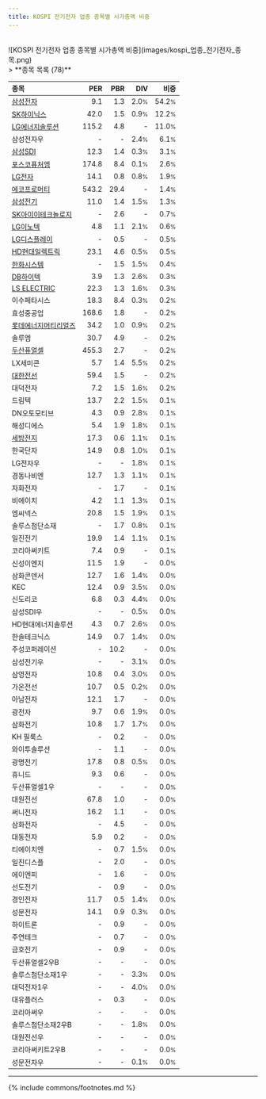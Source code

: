 ```yaml
---
title: KOSPI 전기전자 업종 종목별 시가총액 비중
---
```

<br>
![KOSPI 전기전자 업종 종목별 시가총액 비중](images/kospi_업종_전기전자_종목.png)
<br>
> **종목 목록 (78)**<a id="list"></a>

| **종목** | **PER** | **PBR** | **DIV** | **비중** |
| :------- | ------: | ------: | ------: | -------: |
| [삼성전자](/005930/) | 9.1 | 1.3 | 2.0<small>%</small> | 54.2<small>%</small> |
| [SK하이닉스](/000660/) | 42.0 | 1.5 | 0.9<small>%</small> | 12.2<small>%</small> |
| [LG에너지솔루션](/373220/) | 115.2 | 4.8 | - | 11.0<small>%</small> |
| 삼성전자우 | - | - | 2.4<small>%</small> | 6.1<small>%</small> |
| [삼성SDI](/006400/) | 12.3 | 1.4 | 0.3<small>%</small> | 3.1<small>%</small> |
| [포스코퓨처엠](/003670/) | 174.8 | 8.4 | 0.1<small>%</small> | 2.6<small>%</small> |
| [LG전자](/066570/) | 14.1 | 0.8 | 0.8<small>%</small> | 1.9<small>%</small> |
| [에코프로머티](/450080/) | 543.2 | 29.4 | - | 1.4<small>%</small> |
| [삼성전기](/009150/) | 11.0 | 1.4 | 1.5<small>%</small> | 1.3<small>%</small> |
| [SK아이이테크놀로지](/361610/) | - | 2.6 | - | 0.7<small>%</small> |
| [LG이노텍](/011070/) | 4.8 | 1.1 | 2.1<small>%</small> | 0.6<small>%</small> |
| [LG디스플레이](/034220/) | - | 0.5 | - | 0.5<small>%</small> |
| [HD현대일렉트릭](/267260/) | 23.1 | 4.6 | 0.5<small>%</small> | 0.5<small>%</small> |
| [한화시스템](/272210/) | - | 1.5 | 1.5<small>%</small> | 0.4<small>%</small> |
| [DB하이텍](/000990/) | 3.9 | 1.3 | 2.6<small>%</small> | 0.3<small>%</small> |
| [LS ELECTRIC](/010120/) | 22.3 | 1.3 | 1.6<small>%</small> | 0.3<small>%</small> |
| 이수페타시스 | 18.3 | 8.4 | 0.3<small>%</small> | 0.2<small>%</small> |
| 효성중공업 | 168.6 | 1.8 | - | 0.2<small>%</small> |
| [롯데에너지머티리얼즈](/020150/) | 34.2 | 1.0 | 0.9<small>%</small> | 0.2<small>%</small> |
| 솔루엠 | 30.7 | 4.9 | - | 0.2<small>%</small> |
| [두산퓨얼셀](/336260/) | 455.3 | 2.7 | - | 0.2<small>%</small> |
| LX세미콘 | 5.7 | 1.4 | 5.5<small>%</small> | 0.2<small>%</small> |
| [대한전선](/001440/) | 59.4 | 1.5 | - | 0.2<small>%</small> |
| 대덕전자 | 7.2 | 1.5 | 1.6<small>%</small> | 0.2<small>%</small> |
| 드림텍 | 13.7 | 2.2 | 1.5<small>%</small> | 0.1<small>%</small> |
| DN오토모티브 | 4.3 | 0.9 | 2.8<small>%</small> | 0.1<small>%</small> |
| 해성디에스 | 5.4 | 1.9 | 1.8<small>%</small> | 0.1<small>%</small> |
| [세방전지](/004490/) | 17.3 | 0.6 | 1.1<small>%</small> | 0.1<small>%</small> |
| 한국단자 | 14.9 | 0.8 | 1.0<small>%</small> | 0.1<small>%</small> |
| LG전자우 | - | - | 1.8<small>%</small> | 0.1<small>%</small> |
| 경동나비엔 | 12.7 | 1.3 | 1.1<small>%</small> | 0.1<small>%</small> |
| 자화전자 | - | 1.7 | - | 0.1<small>%</small> |
| 비에이치 | 4.2 | 1.1 | 1.3<small>%</small> | 0.1<small>%</small> |
| 엠씨넥스 | 20.8 | 1.5 | 1.9<small>%</small> | 0.1<small>%</small> |
| 솔루스첨단소재 | - | 1.7 | 0.8<small>%</small> | 0.1<small>%</small> |
| 일진전기 | 19.9 | 1.4 | 1.1<small>%</small> | 0.1<small>%</small> |
| 코리아써키트 | 7.4 | 0.9 | - | 0.1<small>%</small> |
| 신성이엔지 | 11.5 | 1.9 | - | 0.0<small>%</small> |
| 삼화콘덴서 | 12.7 | 1.6 | 1.4<small>%</small> | 0.0<small>%</small> |
| KEC | 12.4 | 0.9 | 3.5<small>%</small> | 0.0<small>%</small> |
| 신도리코 | 6.8 | 0.3 | 4.4<small>%</small> | 0.0<small>%</small> |
| 삼성SDI우 | - | - | 0.5<small>%</small> | 0.0<small>%</small> |
| HD현대에너지솔루션 | 4.3 | 0.7 | 2.6<small>%</small> | 0.0<small>%</small> |
| 한솔테크닉스 | 14.9 | 0.7 | 1.4<small>%</small> | 0.0<small>%</small> |
| 주성코퍼레이션 | - | 10.2 | - | 0.0<small>%</small> |
| 삼성전기우 | - | - | 3.1<small>%</small> | 0.0<small>%</small> |
| 삼영전자 | 10.8 | 0.4 | 3.0<small>%</small> | 0.0<small>%</small> |
| 가온전선 | 10.7 | 0.5 | 0.2<small>%</small> | 0.0<small>%</small> |
| 아남전자 | 12.1 | 1.7 | - | 0.0<small>%</small> |
| 광전자 | 9.7 | 0.6 | 1.9<small>%</small> | 0.0<small>%</small> |
| 삼화전기 | 10.8 | 1.7 | 1.7<small>%</small> | 0.0<small>%</small> |
| KH 필룩스 | - | 0.2 | - | 0.0<small>%</small> |
| 와이투솔루션 | - | 1.1 | - | 0.0<small>%</small> |
| 광명전기 | 17.8 | 0.8 | 0.5<small>%</small> | 0.0<small>%</small> |
| 휴니드 | 9.3 | 0.6 | - | 0.0<small>%</small> |
| 두산퓨얼셀1우 | - | - | - | 0.0<small>%</small> |
| 대원전선 | 67.8 | 1.0 | - | 0.0<small>%</small> |
| 써니전자 | 16.2 | 1.1 | - | 0.0<small>%</small> |
| 삼화전자 | - | 4.5 | - | 0.0<small>%</small> |
| 대동전자 | 5.9 | 0.2 | - | 0.0<small>%</small> |
| 티에이치엔 | - | 0.7 | 1.5<small>%</small> | 0.0<small>%</small> |
| 일진디스플 | - | 2.0 | - | 0.0<small>%</small> |
| 에이엔피 | - | 1.6 | - | 0.0<small>%</small> |
| 선도전기 | - | 0.9 | - | 0.0<small>%</small> |
| 경인전자 | 11.7 | 0.5 | 1.4<small>%</small> | 0.0<small>%</small> |
| 성문전자 | 14.1 | 0.9 | 0.3<small>%</small> | 0.0<small>%</small> |
| 하이트론 | - | 0.9 | - | 0.0<small>%</small> |
| 주연테크 | - | 0.7 | - | 0.0<small>%</small> |
| 금호전기 | - | 0.9 | - | 0.0<small>%</small> |
| 두산퓨얼셀2우B | - | - | - | 0.0<small>%</small> |
| 솔루스첨단소재1우 | - | - | 3.3<small>%</small> | 0.0<small>%</small> |
| 대덕전자1우 | - | - | 4.0<small>%</small> | 0.0<small>%</small> |
| 대유플러스 | - | 0.3 | - | 0.0<small>%</small> |
| 코리아써우 | - | - | - | 0.0<small>%</small> |
| 솔루스첨단소재2우B | - | - | 1.8<small>%</small> | 0.0<small>%</small> |
| 대원전선우 | - | - | - | 0.0<small>%</small> |
| 코리아써키트2우B | - | - | - | 0.0<small>%</small> |
| 성문전자우 | - | - | 0.1<small>%</small> | 0.0<small>%</small> |

---
{% include commons/footnotes.md %}